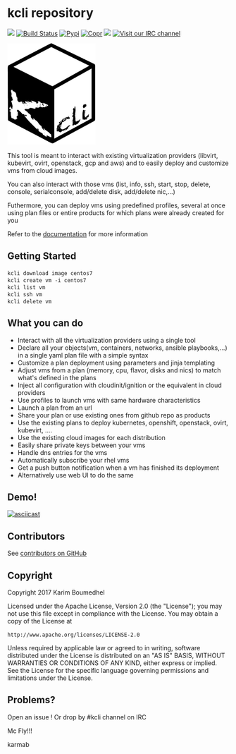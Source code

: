 # kcli repository

[![](https://dockerbuildbadges.quelltext.eu/status.svg?organization=karmab&repository=kcli)](https://hub.docker.com/r/karmab/kcli/builds/)
[![Build Status](https://travis-ci.org/karmab/kcli.svg?branch=master)](https://travis-ci.org/karmab/kcli)
[![Pypi](http://img.shields.io/pypi/v/kcli.svg)](https://pypi.python.org/pypi/kcli/)
[![Copr](https://copr.fedorainfracloud.org/coprs/karmab/kcli/package/kcli/status_image/last_build.png)](https://copr.fedorainfracloud.org/coprs/karmab/kcli/package/kcli)
[![](https://images.microbadger.com/badges/image/karmab/kcli.svg)](https://microbadger.com/images/karmab/kcli "Get your own image badge on microbadger.com")
[![Visit our IRC channel](https://kiwiirc.com/buttons/irc.freenode.net/kcli.png)](https://kiwiirc.com/client/irc.freenode.net/#kcli)

![Screenshot](kcli-small.png)

This tool is meant to interact with existing virtualization providers (libvirt, kubevirt, ovirt, openstack, gcp and aws) and to easily deploy and customize vms from cloud images.

You can also interact with those vms (list, info, ssh, start, stop, delete, console, serialconsole, add/delete disk, add/delete nic,...)

Futhermore, you can deploy vms using predefined profiles, several at once using plan files or entire products for which plans were already created for you

Refer to the [documentation](https://kcli.readthedocs.io) for more information

## Getting Started

```
kcli download image centos7
kcli create vm -i centos7
kcli list vm
kcli ssh vm
kcli delete vm
```

##  What you can do

- Interact with all the virtualization providers using a single tool
- Declare all your objects(vm, containers, networks, ansible playbooks,...) in a single yaml plan file with a simple syntax
- Customize a plan deployment using parameters and jinja templating
- Adjust vms from a plan (memory, cpu, flavor, disks and nics) to match what's defined in the plans
- Inject all configuration with cloudinit/ignition or the equivalent in cloud providers
- Use profiles to launch vms with same hardware characteristics
- Launch a plan from an url
- Share your plan or use existing ones from github repo as products
- Use the existing plans to deploy kubernetes, openshift, openstack, ovirt, kubevirt, ....
- Use the existing cloud images for each distribution
- Easily share private keys between your vms
- Handle dns entries for the vms
- Automatically subscribe your rhel vms
- Get a push button notification when a vm has finished its deployment
- Alternatively use web UI to do the same

## Demo!

[![asciicast](https://asciinema.org/a/273012.png)](https://asciinema.org/a/273012?autoplay=1)

## Contributors

See [contributors on GitHub](https://github.com/karmab/kcli/graphs/contributors)

## Copyright

Copyright 2017 Karim Boumedhel

Licensed under the Apache License, Version 2.0 (the "License");
you may not use this file except in compliance with the License.
You may obtain a copy of the License at

    http://www.apache.org/licenses/LICENSE-2.0

Unless required by applicable law or agreed to in writing, software
distributed under the License is distributed on an "AS IS" BASIS,
WITHOUT WARRANTIES OR CONDITIONS OF ANY KIND, either express or implied.
See the License for the specific language governing permissions and
limitations under the License.

## Problems?

Open an issue !
Or drop by #kcli channel on IRC

Mc Fly!!!

karmab
